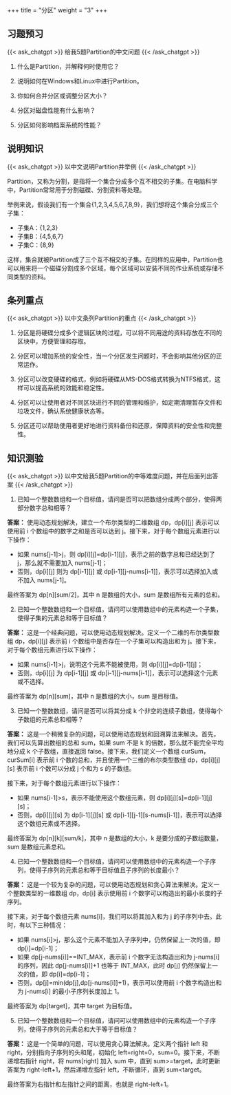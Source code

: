 +++
title = "分区"
weight = "3"
+++
## 习题预习
{{< ask_chatgpt >}}
给我5题Partition的中文问题
{{< /ask_chatgpt >}}



1. 什么是Partition，并解释何时使用它？

2. 说明如何在Windows和Linux中进行Partition。

3. 你如何合并分区或调整分区大小？

4. 分区对磁盘性能有什么影响？

5. 分区如何影响档案系统的性能？   

## 说明知识
{{< ask_chatgpt >}}
以中文说明Partition并举例
{{< /ask_chatgpt >}}



Partition，又称为分割，是指将一个集合分成多个互不相交的子集。在电脑科学中，Partition常常用于分割磁碟、分割资料等处理。

举例来说，假设我们有一个集合{1,2,3,4,5,6,7,8,9}，我们想将这个集合分成三个子集：

- 子集A：{1,2,3}
- 子集B：{4,5,6,7}
- 子集C：{8,9}

这样，集合就被Partition成了三个互不相交的子集。在同样的应用中，Partition也可以用来将一个磁碟分割成多个区域，每个区域可以安装不同的作业系统或存储不同类型的资料。   

## 条列重点
{{< ask_chatgpt >}}
以中文条列Partition的重点
{{< /ask_chatgpt >}}



1. 分区是将硬碟分成多个逻辑区块的过程，可以将不同用途的资料存放在不同的区块中，方便管理和存取。

2. 分区可以增加系统的安全性，当一个分区发生问题时，不会影响其他分区的正常运作。

3. 分区可以改变硬碟的格式，例如将硬碟从MS-DOS格式转换为NTFS格式，这样可以提高系统的效能和稳定性。

4. 分区可以让使用者对不同区块进行不同的管理和维护，如定期清理暂存文件和垃圾文件，确认系统健康状态等。

5. 分区还可以帮助使用者更好地进行资料备份和还原，保障资料的安全性和完整性。   

## 知识测验
{{< ask_chatgpt >}}
以中文给我5题Partition的中等难度问题，并在后面列出答案
{{< /ask_chatgpt >}}



1. 已知一个整数数组和一个目标值，请问是否可以把数组分成两个部分，使得两部分数字总和相等？

**答案：** 使用动态规划解决，建立一个布尔类型的二维数组 dp，dp[i][j] 表示可以使用前 i 个数组中的数字之和是否可以达到 j。接下来，对于每个数组元素进行以下操作：

- 如果 nums[j-1]>j，则 dp[i][j]=dp[i-1][j]，表示之前的数字总和已经达到了 j，那么就不需要加入 nums[j-1]；
- 否则，dp[i][j] 则为 dp[i-1][j] 或 dp[i-1][j-nums[i-1]]，表示可以选择加入或不加入 nums[j-1]。

最终答案为 dp[n][sum/2]，其中 n 是数组的大小，sum 是数组所有元素的总和。

2. 已知一个整数数组和一个目标值，请问可以使用数组中的元素构造一个子集，使得子集的元素总和等于目标值？

**答案：** 这是一个经典问题，可以使用动态规划解决。定义一个二维的布尔类型数组 dp，dp[i][j] 表示前 i 个数组中是否存在一个子集可以构造出和为 j。接下来，对于每个数组元素进行以下操作：

- 如果 nums[i-1]>j，说明这个元素不能被使用，则 dp[i][j]=dp[i-1][j]；
- 否则，dp[i][j] 为 dp[i-1][j] 或 dp[i-1][j-nums[i-1]]，表示可以选择这个元素或不选择。

最终答案为 dp[n][sum]，其中 n 是数组的大小，sum 是目标值。

3. 已知一个整数数组，请问是否可以将其分成 k 个非空的连续子数组，使得每个子数组的元素总和相等？

**答案：** 这是一个稍微复杂的问题，可以使用动态规划和回溯算法来解决。首先，我们可以先算出数组的总和 sum，如果 sum 不是 k 的倍数，那么就不能完全平均地分成 k 个子数组，直接返回 false。接下来，我们定义一个数组 curSum，curSum[i] 表示前 i 个数的总和，并且使用一个三维的布尔类型数组 dp，dp[i][j][s] 表示前 i 个数可以分成 j 个和为 s 的子数组。

接下来，对于每个数组元素进行以下操作：

- 如果 nums[i-1]>s，表示不能使用这个数组元素，则 dp[i][j][s]=dp[i-1][j][s]；
- 否则，dp[i][j][s] 为 dp[i-1][j][s] 或 dp[i-1][j-1][s-nums[i-1]]，表示可以选择这个数组元素或不选择。

最终答案为 dp[n][k][sum/k]，其中 n 是数组的大小，k 是要分成的子数组数量，sum 是数组元素总和。

4. 已知一个整数数组和一个目标值，请问可以使用数组中的元素构造一个子序列，使得子序列的元素总和等于目标值且子序列的长度最小？

**答案：** 这是一个较为复杂的问题，可以使用动态规划和贪心算法来解决。定义一个整数类型的一维数组 dp，dp[i] 表示使用前 i 个数字可以构造出的最小长度的子序列。

接下来，对于每个数组元素 nums[i]，我们可以将其加入和为 j 的子序列中去。此时，有以下三种情况：

- 如果 nums[i]>j，那么这个元素不能加入子序列中，仍然保留上一次的值，即 dp[i]=dp[i-1]；
- 如果 dp[j-nums[i]]==INT_MAX，表示前 i 个数字无法构造出和为 j-nums[i] 的序列，因此 dp[j-nums[i]]+1 也等于 INT_MAX，此时 dp[j] 仍然保留上一次的值，即 dp[i]=dp[i-1]；
- 否则，dp[j]=min(dp[j],dp[j-nums[i]]+1)，表示可以使用前 i 个数字构造出和为 j-nums[i] 的最小子序列长度加上 1。

最终答案为 dp[target]，其中 target 为目标值。

5. 已知一个整数数组和一个目标值，请问可以使用数组中的元素构造一个子序列，使得子序列的元素总和大于等于目标值？

**答案：** 这是一个简单的问题，可以使用贪心算法解决。定义两个指针 left 和 right，分别指向子序列的头和尾，初始化 left=right=0，sum=0。接下来，不断递增右指针 right，将 nums[right] 加入 sum 中，直到 sum>=target，此时更新答案为 right-left+1，然后递增左指针 left，不断循环，直到 sum<target。

最终答案为右指针和左指针之间的距离，也就是 right-left+1。   

